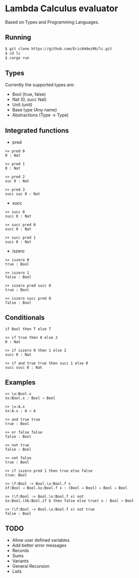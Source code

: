 # Lambda Calculus evaluator

Based on Types and Programming Languages.

## Running

```bash
$ git clone https://github.com/ErickHdez96/lc.git
$ cd lc
$ cargo run
```

## Types

Currently the supported types are:

* Bool (true, false)
* Nat (0, succ Nat)
* Unit (unit)
* Base type (Any name)
* Abstractions (Type → Type)

## Integrated functions

* pred

```
>> pred 0
0 : Nat

>> pred 1
0 : Nat

>> pred 2
suc 0 : Nat

>> pred 3
succ suc 0 : Nat
```

* succ

```
>> succ 0
succ 0 : Nat

>> succ pred 0
succ 0 : Nat

>> succ pred 1
succ 0 : Nat
```

* iszero

```
>> iszero 0
true : Bool

>> iszero 1
false : Bool

>> iszero pred succ 0
true : Bool

>> iszero succ pred 0
false : Bool
```

## Conditionals

`if Bool then T else T`

```
>> if true then 0 else 2
0 : Nat

>> if iszero 0 then 1 else 2
succ 0 : Nat

>> if and true true then succ 1 else 0
succ succ 0 : Nat
```

## Examples

```
>> \x:Bool.x
λx:Bool.x : Bool → Bool

>> \x:A.x
λx:A.x : A → A

>> and true true
true : Bool

>> or false false
false : Bool

>> not true
false : Bool

>> not false
true : Bool

>> if iszero pred 1 then true else false
true: Bool

>> \f:Bool -> Bool.\x:Bool.f x
λf:Bool → Bool.λx:Bool.f x : (Bool → Bool) → Bool → Bool

>> (\f:Bool -> Bool.\x:Bool.f x) not
λx:Bool.(λb:Bool.if b then false else true) x : Bool → Bool

>> (\f:Bool -> Bool.\x:Bool.f x) not true
false : Bool
```

## TODO

* Allow user defined variables.
* Add better error messages
* Records
* Sums
* Variants
* General Recursion
* Lists
